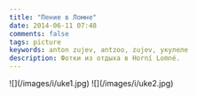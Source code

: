 ```yaml
---
title: "Пение в Ломне"
date: 2014-06-11 07:48
comments: false
tags: picture
keywords: anton zujev, antzoo, zujev, укулеле
description: Фотки из отдыха в Horní Lomné.
---
```


<div class="fotorama" data-width="100%" data-allowfullscreen="native">
    ![](/images/i/uke1.jpg)
    ![](/images/i/uke2.jpg)
</div>